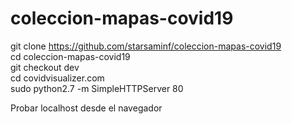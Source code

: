 # coleccion-mapas-covid19


git clone https://github.com/starsaminf/coleccion-mapas-covid19  
cd coleccion-mapas-covid19   
git checkout dev  
cd covidvisualizer.com  
sudo python2.7 -m SimpleHTTPServer 80  

  
Probar localhost desde el navegador
